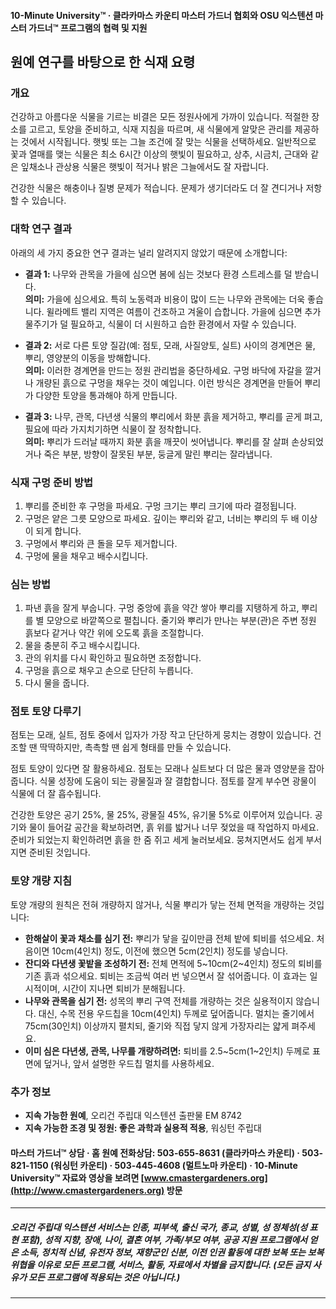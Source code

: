 #### 10-Minute University™ · 클라카마스 카운티 마스터 가드너 협회와 OSU 익스텐션 마스터 가드너™ 프로그램의 협력 및 지원

## 원예 연구를 바탕으로 한 식재 요령

### 개요

건강하고 아름다운 식물을 기르는 비결은 모든 정원사에게 가까이 있습니다. 적절한 장소를 고르고, 토양을 준비하고, 식재 지침을 따르며, 새 식물에게 알맞은 관리를 제공하는 것에서 시작됩니다. 햇빛 또는 그늘 조건에 잘 맞는 식물을 선택하세요. 일반적으로 꽃과 열매를 맺는 식물은 최소 6시간 이상의 햇빛이 필요하고, 상추, 시금치, 근대와 같은 잎채소나 관상용 식물은 햇빛이 적거나 밝은 그늘에서도 잘 자랍니다.

건강한 식물은 해충이나 질병 문제가 적습니다. 문제가 생기더라도 더 잘 견디거나 저항할 수 있습니다.

### 대학 연구 결과

아래의 세 가지 중요한 연구 결과는 널리 알려지지 않았기 때문에 소개합니다:

- **결과 1:** 나무와 관목을 가을에 심으면 봄에 심는 것보다 환경 스트레스를 덜 받습니다.  
  **의미:** 가을에 심으세요. 특히 노동력과 비용이 많이 드는 나무와 관목에는 더욱 좋습니다. 윌라메트 밸리 지역은 여름이 건조하고 겨울이 습합니다. 가을에 심으면 추가 물주기가 덜 필요하고, 식물이 더 시원하고 습한 환경에서 자랄 수 있습니다.

- **결과 2:** 서로 다른 토양 질감(예: 점토, 모래, 사질양토, 실트) 사이의 경계면은 물, 뿌리, 영양분의 이동을 방해합니다.  
  **의미:** 이러한 경계면을 만드는 정원 관리법을 중단하세요. 구멍 바닥에 자갈을 깔거나 개량된 흙으로 구멍을 채우는 것이 예입니다. 이런 방식은 경계면을 만들어 뿌리가 다양한 토양을 통과해야 하게 만듭니다.

- **결과 3:** 나무, 관목, 다년생 식물의 뿌리에서 화분 흙을 제거하고, 뿌리를 곧게 펴고, 필요에 따라 가지치기하면 식물이 잘 정착합니다.  
  **의미:** 뿌리가 드러날 때까지 화분 흙을 깨끗이 씻어냅니다. 뿌리를 잘 살펴 손상되었거나 죽은 부분, 방향이 잘못된 부분, 둥글게 말린 뿌리는 잘라냅니다.

### 식재 구멍 준비 방법

1. 뿌리를 준비한 후 구멍을 파세요. 구멍 크기는 뿌리 크기에 따라 결정됩니다.
2. 구멍은 얕은 그릇 모양으로 파세요. 깊이는 뿌리와 같고, 너비는 뿌리의 두 배 이상이 되게 합니다.
3. 구멍에서 뿌리와 큰 돌을 모두 제거합니다.
4. 구멍에 물을 채우고 배수시킵니다.

### 심는 방법

1. 파낸 흙을 잘게 부숩니다. 구멍 중앙에 흙을 약간 쌓아 뿌리를 지탱하게 하고, 뿌리를 별 모양으로 바깥쪽으로 펼칩니다. 줄기와 뿌리가 만나는 부분(관)은 주변 정원 흙보다 같거나 약간 위에 오도록 흙을 조절합니다.
2. 물을 충분히 주고 배수시킵니다.
3. 관의 위치를 다시 확인하고 필요하면 조정합니다.
4. 구멍을 흙으로 채우고 손으로 단단히 누릅니다.
5. 다시 물을 줍니다.

### 점토 토양 다루기

점토는 모래, 실트, 점토 중에서 입자가 가장 작고 단단하게 뭉치는 경향이 있습니다. 건조할 땐 딱딱하지만, 촉촉할 땐 쉽게 형태를 만들 수 있습니다.

점토 토양이 있다면 잘 활용하세요. 점토는 모래나 실트보다 더 많은 물과 영양분을 잡아줍니다. 식물 성장에 도움이 되는 광물질과 잘 결합합니다. 점토를 잘게 부수면 광물이 식물에 더 잘 흡수됩니다.

건강한 토양은 공기 25%, 물 25%, 광물질 45%, 유기물 5%로 이루어져 있습니다. 공기와 물이 들어갈 공간을 확보하려면, 흙 위를 밟거나 너무 젖었을 때 작업하지 마세요. 준비가 되었는지 확인하려면 흙을 한 줌 쥐고 세게 눌러보세요. 뭉쳐지면서도 쉽게 부서지면 준비된 것입니다.

### 토양 개량 지침

토양 개량의 원칙은 전혀 개량하지 않거나, 식물 뿌리가 닿는 전체 면적을 개량하는 것입니다:

- **한해살이 꽃과 채소를 심기 전:** 뿌리가 닿을 깊이만큼 전체 밭에 퇴비를 섞으세요. 처음이면 10cm(4인치) 정도, 이전에 했으면 5cm(2인치) 정도를 넣습니다.
- **잔디와 다년생 꽃밭을 조성하기 전:** 전체 면적에 5~10cm(2~4인치) 정도의 퇴비를 기존 흙과 섞으세요. 퇴비는 조금씩 여러 번 넣으면서 잘 섞어줍니다. 이 효과는 일시적이며, 시간이 지나면 퇴비가 분해됩니다.
- **나무와 관목을 심기 전:** 성목의 뿌리 구역 전체를 개량하는 것은 실용적이지 않습니다. 대신, 수목 전용 우드칩을 10cm(4인치) 두께로 덮어줍니다. 멀치는 줄기에서 75cm(30인치) 이상까지 펼치되, 줄기와 직접 닿지 않게 가장자리는 얇게 펴주세요.
- **이미 심은 다년생, 관목, 나무를 개량하려면:** 퇴비를 2.5~5cm(1~2인치) 두께로 표면에 덮거나, 앞서 설명한 우드칩 멀치를 사용하세요.

### 추가 정보

- **지속 가능한 원예**, 오리건 주립대 익스텐션 출판물 EM 8742  
- **지속 가능한 조경 및 정원: 좋은 과학과 실용적 적용**, 워싱턴 주립대  

#### 마스터 가드너™ 상담 · 홈 원예 전화상담: 503-655-8631 (클라카마스 카운티) · 503-821-1150 (워싱턴 카운티) · 503-445-4608 (멀트노마 카운티) · 10-Minute University™ 자료와 영상을 보려면 [www.cmastergardeners.org](http://www.cmastergardeners.org) 방문

---

##### 오리건 주립대 익스텐션 서비스는 인종, 피부색, 출신 국가, 종교, 성별, 성 정체성(성 표현 포함), 성적 지향, 장애, 나이, 결혼 여부, 가족/부모 여부, 공공 지원 프로그램에서 얻은 소득, 정치적 신념, 유전자 정보, 재향군인 신분, 이전 인권 활동에 대한 보복 또는 보복 위협을 이유로 모든 프로그램, 서비스, 활동, 자료에서 차별을 금지합니다. (모든 금지 사유가 모든 프로그램에 적용되는 것은 아닙니다.)
---